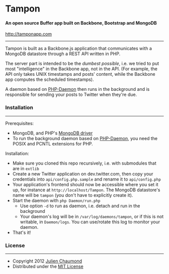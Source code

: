 # Tampon

#### An open source Buffer app built on Backbone, Bootstrap and MongoDB

http://tamponapp.com

---

Tampon is built as a Backbone.js application that communicates with a MongoDB datastore through a REST API written in PHP. 

The server part is intended to be the *dumbest possible*, i.e. we tried to put most "intelligence" in the Backbone app, not in the API. (For example, the API only takes UNIX timestamps and posts' content, while the Backbone app computes the scheduled timestamps).

A daemon based on [PHP-Daemon](https://github.com/shaneharter/PHP-Daemon) then runs in the background and is responsible for sending your posts to Twitter when they're due.


### Installation
---

Prerequisites:

* MongoDB, and PHP's [MongoDB driver](http://www.mongodb.org/display/DOCS/PHP+Language+Center)
* To run the background daemon based on [PHP-Daemon](https://github.com/shaneharter/PHP-Daemon), you need the POSIX and PCNTL extensions for PHP.

Installation:

* Make sure you cloned this repo recursively, i.e. with submodules that are in `extlib`
* Create a new Twitter application on dev.twitter.com, then copy your credentials into `api/config.php.sample` and rename it to `api/config.php`
* Your application's frontend should now be accessible where you set it up, for instance at `http://localhost/Tampon`. The MongoDB datastore's name will be `tampon` (you don't have to explicitly create it).
* Start the daemon with `php Daemon/run.php` 
  * Use option `-d` to run as daemon, i.e. detach and run in the background
  * Your daemon's log will be in `/var/log/daemons/tampon`, or if this is not writable, in `Daemon/logs`. You can use/rotate this log to monitor your daemon.
* That's it!


### License
---
* Copyright 2012 [Julien Chaumond](http://julien-c.fr)
* Distributed under the [MIT License](http://creativecommons.org/licenses/MIT/)